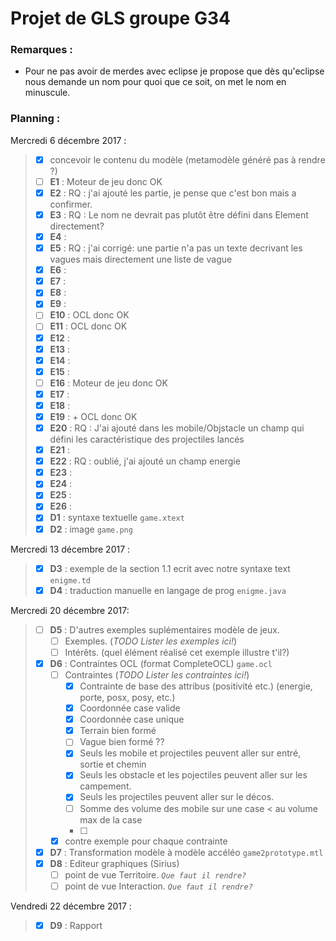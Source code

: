 # Projet de GLS groupe G34

### Remarques :
- Pour ne pas avoir de merdes avec eclipse je propose que dès qu'eclipse nous demande un nom pour quoi que ce soit, on met le nom en minuscule.

### Planning :
Mercredi 6 décembre 2017 :
>- [X] concevoir le contenu du modèle (metamodèle généré pas à rendre ?)
>  - [ ] **E1** : Moteur de jeu donc OK
>  - [X] **E2** : RQ : j'ai ajouté les partie, je pense que c'est bon mais a confirmer.
>  - [X] **E3** : RQ : Le nom ne devrait pas plutôt être défini dans Element directement?
>  - [X] **E4** :
>  - [X] **E5** : RQ : j'ai corrigé: une partie n'a pas un texte decrivant les vagues mais directement une liste de vague
>  - [X] **E6** :
>  - [X] **E7** :
>  - [X] **E8** :
>  - [X] **E9** :
>  - [ ] **E10** : OCL donc OK
>  - [ ] **E11** : OCL donc OK
>  - [X] **E12** :
>  - [X] **E13** :
>  - [X] **E14** :
>  - [X] **E15** :
>  - [ ] **E16** : Moteur de jeu donc OK
>  - [X] **E17** :
>  - [X] **E18** :
>  - [X] **E19** : + OCL donc OK
>  - [X] **E20** : RQ : J'ai ajouté dans les mobile/Objstacle un champ qui défini les caractéristique des projectiles lancés
>  - [X] **E21** :  
>  - [X] **E22** : RQ : oublié, j'ai ajouté un champ energie
>  - [X] **E23** :
>  - [X] **E24** :
>  - [X] **E25** :
>  - [X] **E26** :
>- [X] **__D1__** : syntaxe textuelle `game.xtext`
>- [X] **__D2__** : image `game.png`

Mercredi 13 décembre 2017 :
> - [X] **__D3__** : exemple de la section 1.1 ecrit avec notre syntaxe text `enigme.td`
> - [X] **__D4__** : traduction manuelle en langage de prog `enigme.java`

Mercredi 20 décembre 2017:
> - [ ] **__D5__** : D'autres exemples suplémentaires modèle de jeux.
>   - [ ] Exemples. (_TODO Lister les exemples ici!_)
>   - [ ] Intérêts. (quel élément réalisé cet exemple illustre t'il?)
> - [x] **__D6__** : Contraintes OCL (format CompleteOCL) `game.ocl`
>   - [ ] Contraintes (_TODO Lister les contraintes ici!_)
>     - [x] Contrainte de base des attribus (positivité etc.) (energie, porte, posx, posy, etc.)
>     - [x] Coordonnée case valide
>     - [x] Coordonnée case unique
>     - [x] Terrain bien formé
>     - [ ] Vague bien formé ??
>     - [x] Seuls les mobile et projectiles peuvent aller sur entré, sortie et chemin
>     - [x] Seuls les obstacle et les pojectiles peuvent aller sur les campement.
>     - [x] Seuls les projectiles peuvent aller sur le décos.
>     - [ ] Somme des volume des mobile sur une case < au volume max de la case
>     - [ ]
>   - [x] contre exemple pour chaque contrainte
> - [X] **__D7__** : Transformation modèle à modèle accéléo `game2prototype.mtl`
> - [x] **__D8__** : Editeur graphiques (Sirius)
>   - [ ] point de vue Territoire.    _`Que faut il rendre?`_
>   - [ ] point de vue Interaction.   _`Que faut il rendre?`_

Vendredi 22 décembre 2017 :
> - [X] **__D9__** : Rapport
